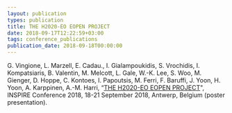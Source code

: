 ```yaml
---
layout: publication
types: publication
title: THE H2020-EO EOPEN PROJECT
date: 2018-09-17T12:22:59+03:00
tags: conference_publications
publication_date: 2018-09-18T00:00:00
---
```

G. Vingione, L. Marzell, E. Cadau., I. Gialampoukidis, S. Vrochidis, I. Kompatsiaris, B. Valentin, M. Melcott, L. Gale, W.-K. Lee, S. Woo, M. Gienger, D. Hoppe, C. Kontoes, I. Papoutsis, M. Ferri, F. Baruffi, J. Yoon, H. Yoon, A. Karppinen, A.-M. Harri, “[THE H2020-EO EOPEN PROJECT](https://eopen-project.eu/wp-content/uploads/2017/12/BiDS2017_poster.pdf)", INSPIRE Conference 2018, 18-21 September 2018, Antwerp, Belgium (poster presentation).